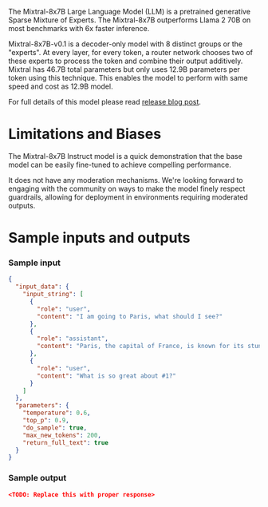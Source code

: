 The Mixtral-8x7B Large Language Model (LLM) is a pretrained generative Sparse Mixture of Experts. The Mixtral-8x7B outperforms Llama 2 70B on most benchmarks with 6x faster inference.

Mixtral-8x7B-v0.1 is a decoder-only model with 8 distinct groups or the "experts". At every layer, for every token, a router network chooses two of these experts to process the token and combine their output additively. Mixtral has 46.7B total parameters but only uses 12.9B parameters per token using this technique. This enables the model to perform with same speed and cost as 12.9B model.

For full details of this model please read [release blog post](https://mistral.ai/news/mixtral-of-experts/).

# Limitations and Biases

The Mixtral-8x7B Instruct model is a quick demonstration that the base model can be easily fine-tuned to achieve compelling performance.

It does not have any moderation mechanisms. We're looking forward to engaging with the community on ways to
make the model finely respect guardrails, allowing for deployment in environments requiring moderated outputs.

# Sample inputs and outputs

### Sample input
```json
{
  "input_data": {
    "input_string": [
      {
        "role": "user",
        "content": "I am going to Paris, what should I see?"
      },
      {
        "role": "assistant",
        "content": "Paris, the capital of France, is known for its stunning architecture, art museums, historical landmarks, and romantic atmosphere. Here are some of the top attractions to see in Paris:\n\n1. The Eiffel Tower: The iconic Eiffel Tower is one of the most recognizable landmarks in the world and offers breathtaking views of the city.\n2. The Louvre Museum: The Louvre is one of the world's largest and most famous museums, housing an impressive collection of art and artifacts, including the Mona Lisa.\n3. Notre-Dame Cathedral: This beautiful cathedral is one of the most famous landmarks in Paris and is known for its Gothic architecture and stunning stained glass windows.\n\nThese are just a few of the many attractions that Paris has to offer. With so much to see and do, it's no wonder that Paris is one of the most popular tourist destinations in the world."
      },
      {
        "role": "user",
        "content": "What is so great about #1?"
      }
    ]
  },
  "parameters": {
    "temperature": 0.6,
    "top_p": 0.9,
    "do_sample": true,
    "max_new_tokens": 200,
    "return_full_text": true
  }
}
```

### Sample output
```json
<TODO: Replace this with proper response>
```

